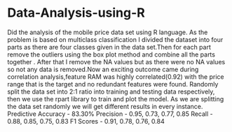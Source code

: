 # Data-Analysis-using-R
Did the analysis of the mobile price data set using R language.
As the problem is based on multiclass classification I divided the dataset into four parts as there are four classes given in the data set.Then for each part remove the outliers using the box plot method and combine all the parts together . After that I remove the NA values but as there were no NA values so not any data is removed.Now an exciting outcome came during correlation analysis,feature RAM was highly correlated(0.92) with the price range that is the target and no redundant features were found.
Randomly split the data set into 2:1 ratio into training and testing data respectively, then we use the rpart library to train and plot the model.
As we are splitting the data set randomly we will get different results in every instance.
Predictive Accuracy - 83.30%
Precision - 0.95, 0.73, 0.77, 0.85
Recall - 0.88, 0.85, 0.75, 0.83
F1 Scores - 0.91, 0.78, 0.76, 0.84
